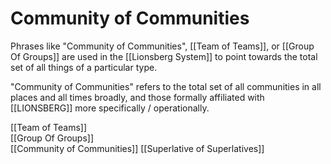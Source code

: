 # Community of Communities
Phrases like "Community of Communities", [[Team of Teams]], or [[Group Of Groups]] are used in the [[Lionsberg System]] to point towards the total set of all things of a particular type. 

"Community of Communities" refers to the total set of all communities in all places and all times broadly, and those formally affiliated with [[LIONSBERG]] more specifically / operationally. 

[[Team of Teams]]  
[[Group Of Groups]]  
[[Community of Communities]] 
[[Superlative of Superlatives]]  